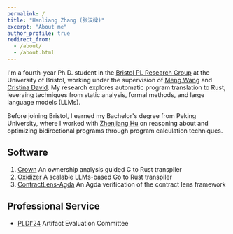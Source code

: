 ```yaml
---
permalink: /
title: "Hanliang Zhang (张汉樑)"
excerpt: "About me"
author_profile: true
redirect_from: 
  - /about/
  - /about.html
---
```


I'm a fourth-year Ph.D. student in the [Bristol PL Research Group](https://plrg-bristol.github.io/) at the University of Bristol, working under the supervision of [Meng Wang](https://mengwangoxf.github.io/) and [Cristina David](https://cristina-david.github.io/). My research explores automatic program translation to Rust, leveraing techniques from static analysis, formal methods, and large language models (LLMs).

Before joining Bristol, I earned my Bachelor's degree from Peking University, where I worked with [Zhenjiang Hu](https://zhenjiang888.github.io/) on reasoning about and optimizing bidirectional programs through program calculation techniques.


## Software
1. [Crown](https://github.com/KomaEc/crown) An ownership analysis guided C to Rust transpiler
2. [Oxidizer](https://zenodo.org/records/15242640) A scalable LLMs-based Go to Rust transpiler
3. [ContractLens-Agda](https://github.com/KomaEc/ContractLens-artifact) An Agda verification of the contract lens framework


## Professional Service
* [PLDI'24](https://pldi24.sigplan.org/) Artifact Evaluation Committee